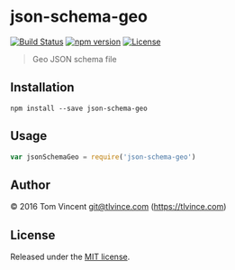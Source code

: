 # json-schema-geo

[![Build Status][travis-image]][travis-url]
[![npm version][npm-image]][npm-url]
[![License][license-image]][license-url]

[travis-url]: https://travis-ci.org/tlvince/json-schema-geo
[travis-image]: https://img.shields.io/travis/tlvince/json-schema-geo.svg
[npm-url]: https://www.npmjs.com/package/json-schema-geo
[npm-image]: https://img.shields.io/npm/v/json-schema-geo.svg
[license-url]: https://opensource.org/licenses/MIT
[license-image]: https://img.shields.io/npm/l/json-schema-geo.svg

> Geo JSON schema file

## Installation

```shell
npm install --save json-schema-geo
```

## Usage

```js
var jsonSchemaGeo = require('json-schema-geo')
```

## Author

© 2016 Tom Vincent <git@tlvince.com> (https://tlvince.com)

## License

Released under the [MIT license](http://tlvince.mit-license.org).
